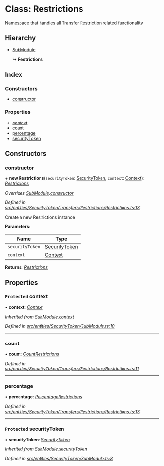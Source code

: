 # Class: Restrictions

Namespace that handles all Transfer Restriction related functionality

## Hierarchy

* [SubModule](_entities_securitytoken_submodule_.submodule.md)

  ↳ **Restrictions**

## Index

### Constructors

* [constructor](_entities_securitytoken_transfers_restrictions_restrictions_.restrictions.md#constructor)

### Properties

* [context](_entities_securitytoken_transfers_restrictions_restrictions_.restrictions.md#protected-context)
* [count](_entities_securitytoken_transfers_restrictions_restrictions_.restrictions.md#count)
* [percentage](_entities_securitytoken_transfers_restrictions_restrictions_.restrictions.md#percentage)
* [securityToken](_entities_securitytoken_transfers_restrictions_restrictions_.restrictions.md#protected-securitytoken)

## Constructors

###  constructor

\+ **new Restrictions**(`securityToken`: [SecurityToken](_entities_securitytoken_securitytoken_.securitytoken.md), `context`: [Context](_context_.context.md)): *[Restrictions](_entities_securitytoken_transfers_restrictions_restrictions_.restrictions.md)*

*Overrides [SubModule](_entities_securitytoken_submodule_.submodule.md).[constructor](_entities_securitytoken_submodule_.submodule.md#constructor)*

*Defined in [src/entities/SecurityToken/Transfers/Restrictions/Restrictions.ts:13](https://github.com/PolymathNetwork/polymath-sdk/blob/550676f/src/entities/SecurityToken/Transfers/Restrictions/Restrictions.ts#L13)*

Create a new Restrictions instance

**Parameters:**

Name | Type |
------ | ------ |
`securityToken` | [SecurityToken](_entities_securitytoken_securitytoken_.securitytoken.md) |
`context` | [Context](_context_.context.md) |

**Returns:** *[Restrictions](_entities_securitytoken_transfers_restrictions_restrictions_.restrictions.md)*

## Properties

### `Protected` context

• **context**: *[Context](_context_.context.md)*

*Inherited from [SubModule](_entities_securitytoken_submodule_.submodule.md).[context](_entities_securitytoken_submodule_.submodule.md#protected-context)*

*Defined in [src/entities/SecurityToken/SubModule.ts:10](https://github.com/PolymathNetwork/polymath-sdk/blob/550676f/src/entities/SecurityToken/SubModule.ts#L10)*

___

###  count

• **count**: *[CountRestrictions](_entities_securitytoken_transfers_restrictions_countrestrictions_.countrestrictions.md)*

*Defined in [src/entities/SecurityToken/Transfers/Restrictions/Restrictions.ts:11](https://github.com/PolymathNetwork/polymath-sdk/blob/550676f/src/entities/SecurityToken/Transfers/Restrictions/Restrictions.ts#L11)*

___

###  percentage

• **percentage**: *[PercentageRestrictions](_entities_securitytoken_transfers_restrictions_percentagerestrictions_.percentagerestrictions.md)*

*Defined in [src/entities/SecurityToken/Transfers/Restrictions/Restrictions.ts:13](https://github.com/PolymathNetwork/polymath-sdk/blob/550676f/src/entities/SecurityToken/Transfers/Restrictions/Restrictions.ts#L13)*

___

### `Protected` securityToken

• **securityToken**: *[SecurityToken](_entities_securitytoken_securitytoken_.securitytoken.md)*

*Inherited from [SubModule](_entities_securitytoken_submodule_.submodule.md).[securityToken](_entities_securitytoken_submodule_.submodule.md#protected-securitytoken)*

*Defined in [src/entities/SecurityToken/SubModule.ts:8](https://github.com/PolymathNetwork/polymath-sdk/blob/550676f/src/entities/SecurityToken/SubModule.ts#L8)*
